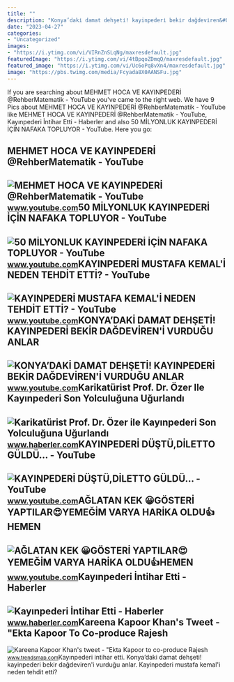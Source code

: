 ```yaml
---
title: ""
description: "Konya’daki̇ damat dehşeti̇! kayinpederi̇ beki̇r dağdevi̇ren&#039;i̇ vurduğu anlar"
date: "2023-04-27"
categories:
- "Uncategorized"
images:
- "https://i.ytimg.com/vi/VIRnZnSLqNg/maxresdefault.jpg"
featuredImage: "https://i.ytimg.com/vi/4tBpqoZDmqQ/maxresdefault.jpg"
featured_image: "https://i.ytimg.com/vi/Uc6oPq8vXn4/maxresdefault.jpg"
image: "https://pbs.twimg.com/media/Fcyada8X0AANSFu.jpg"
---
```


If you are searching about MEHMET HOCA VE KAYINPEDERİ @RehberMatematik - YouTube you've came to the right web. We have 9 Pics about MEHMET HOCA VE KAYINPEDERİ @RehberMatematik - YouTube like MEHMET HOCA VE KAYINPEDERİ @RehberMatematik - YouTube, Kayınpederi İntihar Etti - Haberler and also 50 MİLYONLUK KAYINPEDERİ İÇİN NAFAKA TOPLUYOR - YouTube. Here you go:

MEHMET HOCA VE KAYINPEDERİ @RehberMatematik - YouTube
-----------------------------------------------------

 ![MEHMET HOCA VE KAYINPEDERİ @RehberMatematik - YouTube](https://i.ytimg.com/vi/Uc6oPq8vXn4/maxresdefault.jpg) <small>www.youtube.com</small>50 MİLYONLUK KAYINPEDERİ İÇİN NAFAKA TOPLUYOR - YouTube
-------------------------------------------------------

 ![50 MİLYONLUK KAYINPEDERİ İÇİN NAFAKA TOPLUYOR - YouTube](https://i.ytimg.com/vi/3jeytEm-bP4/maxresdefault.jpg?sqp=-oaymwEmCIAKENAF8quKqQMa8AEB-AHUBoAC4AOKAgwIABABGGUgWyhcMA8=&rs=AOn4CLCD1U1wmuhyRegeCRISHehf4PrOtw) <small>www.youtube.com</small>KAYINPEDERİ MUSTAFA KEMAL'İ NEDEN TEHDİT ETTİ? - YouTube
--------------------------------------------------------

 ![KAYINPEDERİ MUSTAFA KEMAL'İ NEDEN TEHDİT ETTİ? - YouTube](https://i.ytimg.com/vi/OZRvZmF-Jtg/maxresdefault.jpg) <small>www.youtube.com</small>KONYA’DAKİ DAMAT DEHŞETİ! KAYINPEDERİ BEKİR DAĞDEVİREN'İ VURDUĞU ANLAR
----------------------------------------------------------------------

 ![KONYA’DAKİ DAMAT DEHŞETİ! KAYINPEDERİ BEKİR DAĞDEVİREN'İ VURDUĞU ANLAR](https://i.ytimg.com/vi/VIRnZnSLqNg/maxresdefault.jpg) <small>www.youtube.com</small>Karikatürist Prof. Dr. Özer Ile Kayınpederi Son Yolculuğuna Uğurlandı
---------------------------------------------------------------------

 ![Karikatürist Prof. Dr. Özer ile Kayınpederi Son Yolculuğuna Uğurlandı](https://i.hbrcdn.com/haber/2011/04/25/karikaturist-prof-dr-ozer-ile-kayinpederi-son-2679876_amp.jpg) <small>www.haberler.com</small>KAYINPEDERİ DÜŞTÜ,DİLETTO GÜLDÜ... - YouTube
--------------------------------------------

 ![KAYINPEDERİ DÜŞTÜ,DİLETTO GÜLDÜ... - YouTube](https://i.ytimg.com/vi/4tBpqoZDmqQ/maxresdefault.jpg) <small>www.youtube.com</small>AĞLATAN KEK 😀GÖSTERİ YAPTILAR😍YEMEĞİM VARYA HARİKA OLDU👍HEMEN
-------------------------------------------------------------

 ![AĞLATAN KEK 😀GÖSTERİ YAPTILAR😍YEMEĞİM VARYA HARİKA OLDU👍HEMEN](https://i.ytimg.com/vi/oGRnZwv40sY/maxresdefault.jpg) <small>www.youtube.com</small>Kayınpederi İntihar Etti - Haberler
-----------------------------------

 ![Kayınpederi İntihar Etti - Haberler](https://i.haberler.com/haber/2011/03/25/kayinpederi-intihar-etti-2613819_5420_amp.jpg) <small>www.haberler.com</small>Kareena Kapoor Khan's Tweet - "Ekta Kapoor To Co-produce Rajesh
---------------------------------------------------------------

 ![Kareena Kapoor Khan's tweet - "Ekta Kapoor to co-produce Rajesh](https://pbs.twimg.com/media/Fcyada8X0AANSFu.jpg) <small>www.trendsmap.com</small>Kayınpederi i̇ntihar etti. Konya’daki̇ damat dehşeti̇! kayinpederi̇ beki̇r dağdevi̇ren'i̇ vurduğu anlar. Kayinpederi̇ mustafa kemal'i̇ neden tehdi̇t etti̇?
